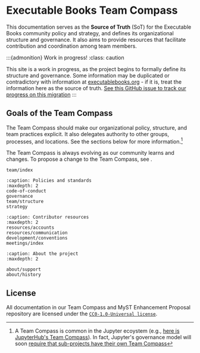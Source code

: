 # Executable Books Team Compass

This documentation serves as the **Source of Truth** (SoT) for the Executable Books community policy and strategy, and defines its organizational structure and governance.
It also aims to provide resources that facilitate contribution and coordination among team members.

:::{admonition} Work in progress!
:class: caution

This site is a work in progress, as the project begins to formally define its structure and governance.
Some information may be duplicated or contradictory with information at [executablebooks.org](https://executablebooks.org) - if it is, treat the information here as the source of truth.
[See this GitHub issue to track our progress on this migration](https://github.com/executablebooks/meta/issues/857)
:::

## Goals of the Team Compass

The Team Compass should make our organizational policy, structure, and team practices explicit.
It also delegates authority to other groups, processes, and locations.
See the sections below for more information.[^1]

[^1]: A Team Compass is common in the Jupyter ecoystem (e.g., [here is JupyterHub's Team Compass](https://jupyterhub-team-compass.readthedocs.io/en/latest/index-team_guides.html)). In fact, Jupyter's governance model will soon [require that sub-projects have their own Team Compass](https://jupyter.org/governance/software_subprojects.html?responsibilities-of-jupyter-subprojects)

The Team Compass is always evolving as our community learns and changes.
To propose a change to the Team Compass, see [](governance:policy-decision).

```{toctree}
team/index
```

```{toctree}
:caption: Policies and standards
:maxdepth: 2
code-of-conduct
governance
team/structure
strategy
```

```{toctree}
:caption: Contributor resources
:maxdepth: 2
resources/accounts
resources/communication
development/conventions
meetings/index
```

```{toctree}
:caption: About the project
:maxdepth: 2

about/support
about/history
```

## License

All documentation in our Team Compass and MyST Enhancement Proposal repository are licensed under the [`CC0-1.0-Universal license`](https://creativecommons.org/publicdomain/zero/1.0/).

